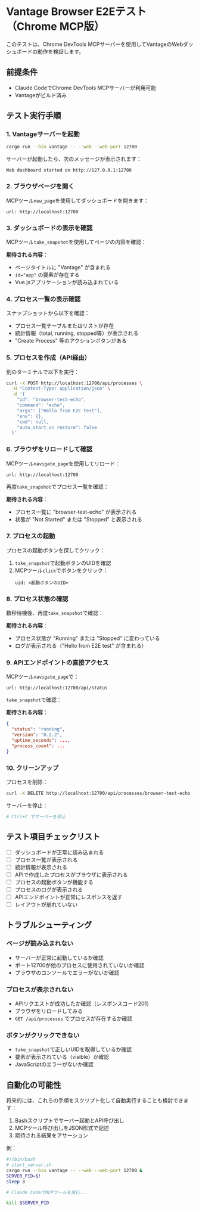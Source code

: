 # Vantage Browser E2Eテスト（Chrome MCP版）

このテストは、Chrome DevTools MCPサーバーを使用してVantageのWebダッシュボードの動作を検証します。

## 前提条件

- Claude CodeでChrome DevTools MCPサーバーが利用可能
- Vantageがビルド済み

## テスト実行手順

### 1. Vantageサーバーを起動

```bash
cargo run --bin vantage -- --web --web-port 12700
```

サーバーが起動したら、次のメッセージが表示されます：
```
Web dashboard started on http://127.0.0.1:12700
```

### 2. ブラウザページを開く

MCPツール`new_page`を使用してダッシュボードを開きます：

```
url: http://localhost:12700
```

### 3. ダッシュボードの表示を確認

MCPツール`take_snapshot`を使用してページの内容を確認：

**期待される内容**：
- ページタイトルに "Vantage" が含まれる
- `id="app"` の要素が存在する
- Vue.jsアプリケーションが読み込まれている

### 4. プロセス一覧の表示確認

スナップショットから以下を確認：
- プロセス一覧テーブルまたはリストが存在
- 統計情報（total, running, stopped等）が表示される
- "Create Process" 等のアクションボタンがある

### 5. プロセスを作成（API経由）

別のターミナルで以下を実行：

```bash
curl -X POST http://localhost:12700/api/processes \
  -H "Content-Type: application/json" \
  -d '{
    "id": "browser-test-echo",
    "command": "echo",
    "args": ["Hello from E2E test"],
    "env": {},
    "cwd": null,
    "auto_start_on_restore": false
  }'
```

### 6. ブラウザをリロードして確認

MCPツール`navigate_page`を使用してリロード：

```
url: http://localhost:12700
```

再度`take_snapshot`でプロセス一覧を確認：

**期待される内容**：
- プロセス一覧に "browser-test-echo" が表示される
- 状態が "Not Started" または "Stopped" と表示される

### 7. プロセスの起動

プロセスの起動ボタンを探してクリック：

1. `take_snapshot`で起動ボタンのUIDを確認
2. MCPツール`click`でボタンをクリック：
   ```
   uid: <起動ボタンのUID>
   ```

### 8. プロセス状態の確認

数秒待機後、再度`take_snapshot`で確認：

**期待される内容**：
- プロセス状態が "Running" または "Stopped" に変わっている
- ログが表示される（"Hello from E2E test" が含まれる）

### 9. APIエンドポイントの直接アクセス

MCPツール`navigate_page`で：

```
url: http://localhost:12700/api/status
```

`take_snapshot`で確認：

**期待される内容**：
```json
{
  "status": "running",
  "version": "0.2.2",
  "uptime_seconds": ...,
  "process_count": ...
}
```

### 10. クリーンアップ

プロセスを削除：

```bash
curl -X DELETE http://localhost:12700/api/processes/browser-test-echo
```

サーバーを停止：
```bash
# Ctrl+C でサーバーを停止
```

## テスト項目チェックリスト

- [ ] ダッシュボードが正常に読み込まれる
- [ ] プロセス一覧が表示される
- [ ] 統計情報が表示される
- [ ] APIで作成したプロセスがブラウザに表示される
- [ ] プロセスの起動ボタンが機能する
- [ ] プロセスのログが表示される
- [ ] APIエンドポイントが正常にレスポンスを返す
- [ ] レイアウトが崩れていない

## トラブルシューティング

### ページが読み込まれない

- サーバーが正常に起動しているか確認
- ポート12700が他のプロセスに使用されていないか確認
- ブラウザのコンソールでエラーがないか確認

### プロセスが表示されない

- APIリクエストが成功したか確認（レスポンスコード201）
- ブラウザをリロードしてみる
- `GET /api/processes` でプロセスが存在するか確認

### ボタンがクリックできない

- `take_snapshot`で正しいUIDを取得しているか確認
- 要素が表示されている（visible）か確認
- JavaScriptのエラーがないか確認

## 自動化の可能性

将来的には、これらの手順をスクリプト化して自動実行することも検討できます：

1. Bashスクリプトでサーバー起動とAPI呼び出し
2. MCPツール呼び出しをJSON形式で記述
3. 期待される結果をアサーション

例：
```bash
#!/bin/bash
# start_server.sh
cargo run --bin vantage -- --web --web-port 12700 &
SERVER_PID=$!
sleep 3

# Claude CodeでMCPツールを実行...

kill $SERVER_PID
```

